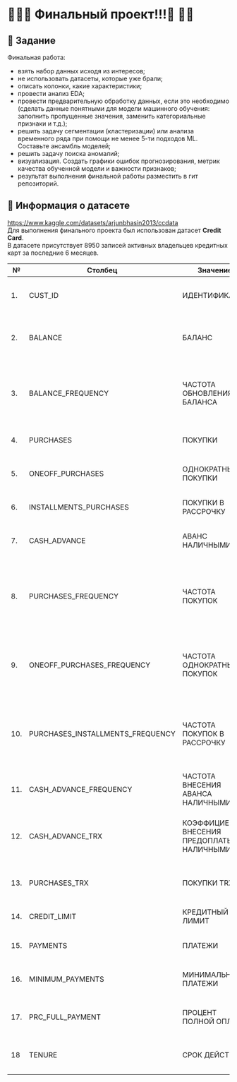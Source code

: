 # 🎉🎉🎉 Финальный проект!!!🎉 🎉🎉

## 📖 Задание

Финальная работа:
* взять набор данных исходя из интересов;
* не использовать датасеты, которые уже брали;
* описать колонки, какие характеристики;
* провести анализ EDA;
* провести предварительную обработку данных, если это необходимо (сделать данные понятными для модели машинного обучения: заполнить пропущенные значения, заменить категориальные признаки и т.д.);
* решить задачу сегментации (кластеризации) или анализа временного ряда при помощи не менее 5-ти подходов ML. Составьте ансамбль моделей;
* решить задачу поиска аномалий;
* визуализация. Создать графики ошибок прогнозирования, метрик качества обученной модели и важности признаков;
* результат выполнения финальной работы разместить в гит репозиторий.



## 📌 Информация о датасете
https://www.kaggle.com/datasets/arjunbhasin2013/ccdata<br>
Для выполнения финального проекта был использован датасет **Credit Card**.<br>
В датасете присутствует 8950 записей активных владельцев кредитных карт за последние 6 месяцев.<br>

| №   | Столбец                          | Значение                                  | Примечание                                                                                           |
|-----|----------------------------------|-------------------------------------------|------------------------------------------------------------------------------------------------------|
| 1.  | CUST_ID                          | ИДЕНТИФИКАТОР                             | Идентификатор владельца кредитной карты (категориальный)                                             |
| 2.  | BALANCE                          | БАЛАНС                                    | Сумма, оставшаяся на счете для совершения покупок.                                                   |
| 3.  | BALANCE_FREQUENCY                | ЧАСТОТА ОБНОВЛЕНИЯ БАЛАНСА                | Как часто обновляется баланс, оценка от 0 до 1 (1 = часто обновляется, 0 = не часто обновляется).    |
| 4.  | PURCHASES                        | ПОКУПКИ                                   | Сумма покупок, совершенных с учетной записи.                                                         |
| 5.  | ONEOFF_PURCHASES                 | ОДНОКРАТНЫЕ ПОКУПКИ                       | Максимальная сумма покупки, совершенной за один раз.                                                 |
| 6.  | INSTALLMENTS_PURCHASES           | ПОКУПКИ В РАССРОЧКУ                       | Сумма покупки, совершенной в рассрочку.                                                              |
| 7.  | CASH_ADVANCE                     | АВАНС НАЛИЧНЫМИ                           | Аванс наличными, предоставленный пользователем.                                                      |
| 8.  | PURCHASES_FREQUENCY              | ЧАСТОТА ПОКУПОК                           | Как часто совершаются покупки, оценивается от 0 до 1 (1 = часто покупаемые, 0 = нечасто покупаемые). |
| 9.  | ONEOFF_PURCHASES_FREQUENCY       | ЧАСТОТА ОДНОКРАТНЫХ ПОКУПОК               | Как часто совершаются покупки за один раз (1 = часто покупаемые, 0 = нечасто покупаемые).            |
| 10. | PURCHASES_INSTALLMENTS_FREQUENCY | ЧАСТОТА ПОКУПОК В РАССРОЧКУ               | Как часто совершаются покупки в рассрочку  (1 = часто совершаемые, 0 = нечасто совершаемые).         |
| 11. | CASH_ADVANCE_FREQUENCY           | ЧАСТОТА ВНЕСЕНИЯ АВАНСА НАЛИЧНЫМИ         | Как часто выплачивается предоплата наличными.                                                        |
| 12. | CASH_ADVANCE_TRX                 | КОЭФФИЦИЕНТ ВНЕСЕНИЯ ПРЕДОПЛАТЫ НАЛИЧНЫМИ | Количество транзакций, совершенных с помощью "Предоплаты наличными".                                 |
| 13. | PURCHASES_TRX                    | ПОКУПКИ TRX                               | Количество совершенных транзакций покупки.                                                           |
| 14. | CREDIT_LIMIT                     | КРЕДИТНЫЙ ЛИМИТ                           | Лимит кредитной карты пользователя.                                                                  |
| 15. | PAYMENTS                         | ПЛАТЕЖИ                                   | Сумма платежа, совершенного пользователем.                                                           |
| 16. | MINIMUM_PAYMENTS                 | МИНИМАЛЬНЫЕ ПЛАТЕЖИ                       | Минимальная сумма платежей, совершенных пользователем.                                               |
| 17. | PRC_FULL_PAYMENT                 | ПРОЦЕНТ ПОЛНОЙ ОПЛАТЫ                     | Процент от полной оплаты, внесенной пользователем.                                                   |
| 18  | TENURE                           | СРОК ДЕЙСТВИЯ                             | Срок действия услуги кредитной карты для пользователя.                                               |
